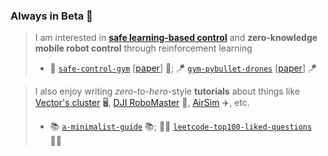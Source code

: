 ### Always in Beta 🧪

> I am interested in [__safe learning-based control__](https://arxiv.org/abs/2108.06266) and __zero-knowledge mobile robot control__ through reinforcement learning
> -  🦺 [`safe-control-gym`](https://github.com/utiasDSL/safe-control-gym) [[paper](https://arxiv.org/abs/2109.06325)] 🦺; 🪁 [`gym-pybullet-drones`](https://github.com/utiasDSL/gym-pybullet-drones) [[paper](https://arxiv.org/abs/2103.02142)] 🪁

> I also enjoy writing _zero-to-hero_-style __tutorials__ about things like [Vector's cluster](https://vectorinstitute.ai) 🖥️, [DJI RoboMaster](https://github.com/dji-sdk/RoboMaster-SDK) 🤖, [AirSim](https://microsoft.github.io/AirSim/) ✈️, etc.
> - 📚 [`a-minimalist-guide`](https://github.com/JacopoPan/a-minimalist-guide) 📚; 🧑‍💻 [`leetcode-top100-liked-questions`](https://github.com/JacopoPan/leetcode-top100-liked-questions) 🧑‍💻

<!--
**JacopoPan/JacopoPan** is a ✨ _special_ ✨ repository because its `README.md` (this file) appears on your GitHub profile.
-->
